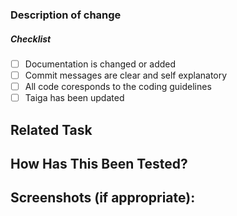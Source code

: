 <!--
Thank you for your pull request. Please provide a description above and review
the requirements below.
-->

<!-- _Please make sure to review and check all of the needed items:_ -->

### Description of change
<!-- Please provide a description of the change here. -->

##### Checklist
<!-- Remove items that do not apply. For completed items, change [ ] to [x]. -->

- [ ] Documentation is changed or added
- [ ] Commit messages are clear and self explanatory
- [ ] All code coresponds to the coding guidelines
- [ ] Taiga has been updated

## Related Task
<!--- This project only accepts pull requests related to open tasks -->
<!--- Please link to the trello task here: -->
<!--- Example: [1. User story title](https://trello.com/link-to-card) -->

## How Has This Been Tested?
<!--- Please describe in detail how you tested your changes. -->
<!--- Include details of your testing environment, and the tests you ran to -->
<!--- see how your change affects other areas of the code, etc. -->

## Screenshots (if appropriate):